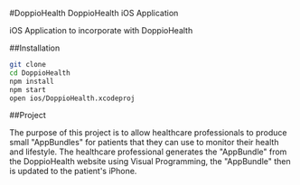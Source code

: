 #DoppioHealth
DoppioHealth iOS Application

iOS Application to incorporate with DoppioHealth

##Installation
```bash
git clone
cd DoppioHealth
npm install
npm start
open ios/DoppioHealth.xcodeproj
```

##Project

The purpose of this project is to allow healthcare professionals to produce small "AppBundles" for patients that they can use to monitor their health and lifestyle. The healthcare professional generates the "AppBundle" from the DoppioHealth website using Visual Programming, the "AppBundle" then is updated to the patient's iPhone. 


